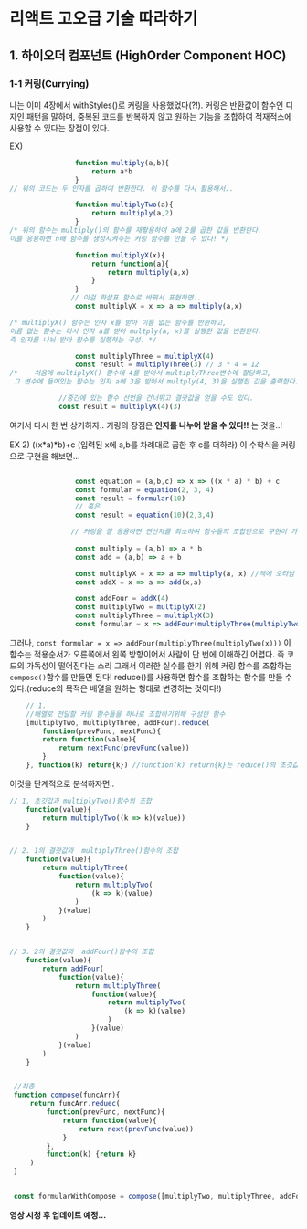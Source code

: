 # 리액트 고오급 기술 따라하기
## 1. 하이오더 컴포넌트 (HighOrder Component HOC)
###  1-1 커링(Currying)

나는 이미 4장에서 withStyles()로 커링을 사용했었다(?!).
커링은 반환값이 함수인 디자인 패턴을 말하며, 중복된 코드를 반복하지 않고 원하는 기능을 조합하여 적재적소에 사용할 수 있다는 장점이 있다.

EX)
```js
                function multiply(a,b){
                    return a*b
                }
// 위의 코드는 두 인자를 곱하여 반환한다. 이 함수를 다시 활용해서..

                function multiplyTwo(a){
                    return multiply(a,2)
                }
/* 위의 함수는 multiply()의 함수를 재활용하여 a에 2를 곱한 값을 반환한다.
이를 응용하면 n배 함수를 생성시켜주는 커링 함수를 만들 수 있다! */

                function multiplyX(x){
                    return function(a){
                        return multiply(a,x)
                    }
                }
               // 이걸 화살표 함수로 바꿔서 표현하면..
                const multiplyX = x => a => multiply(a,x)

/* multiplyX() 함수는 인자 x를 받아 이름 없는 함수를 반환하고, 
이름 없는 함수는 다시 인자 a를 받아 multply(a, x)를 실행한 값을 반환한다.
즉 인자를 나눠 받아 함수를 실행하는 구성. */

                const multiplyThree = multiplyX(4)
                const result = multiplyThree(3) // 3 * 4 = 12
/*    처음에 multiplyX() 함수에 4를 받아서 multiplyThree변수에 할당하고,
 그 변수에 들어있는 함수는 인자 a에 3을 받아서 multply(4, 3)을 실행한 값을 출력한다. */

            //중간에 있는 함수 선언을 건너뛰고 결괏값을 얻을 수도 있다.
            const result = multiplyX(4)(3)
```               
여기서 다시 한 번 상기하자..
커링의 장점은 **인자를 나누어 받을 수 있다!!** 는 것을..!

EX 2)
((x*a)*b)+c 
(입력된 x에 a,b를 차례대로 곱한 후 c를 더하라)
이 수학식을 커링으로 구현을 해보면...
``` js

                const equation = (a,b,c) => x => ((x * a) * b) + c
                const formular = equation(2, 3, 4)
                const result = formular(10) 
                // 혹은
                const result = equation(10)(2,3,4)

               // 커링을 잘 응용하면 연산자를 최소하여 함수들의 조합만으로 구현이 가능하다.
                
                const multiply = (a,b) => a * b
                const add = (a,b) => a + b

                const multiplyX = x => a => multiply(a, x) //책에 오타남
                const addX = x => a => add(x,a)

                const addFour = addX(4)
                const multiplyTwo = multiplyX(2)
                const multiplyThree = multiplyX(3)
                const formular = x => addFour(multiplyThree(multiplyTwo(x)))     
```                
그러나, `const formular = x => addFour(multiplyThree(multiplyTwo(x)))` 
이 함수는 적용순서가 오른쪽에서 왼쪽 방향이어서 사람이 단 번에 이해하긴 어렵다.
즉 코드의 가독성이 떨어진다는 소리
그래서 이러한 실수를 한기 위해 커링 함수를 조합하는 `compose()`함수를 만들면 된다!
reduce()를 사용하면 함수를 조합하는 함수를 만들 수 있다.(reduce의 목적은 배열을 원하는 형태로 변경하는 것이다!)

``` js
    // 1.
    //배열로 전달할 커링 함수들을 하나로 조합하기위해 구성한 함수
    [multiplyTwo, multiplyThree, addFour].reduce(
        function(prevFunc, nextFunc){
        return function(value){
            return nextFunc(prevFunc(value))
        }     
    }, function(k) return{k}) //function(k) return{k}는 reduce()의 초깃값이다.
```
이것을 단계적으로 분석하자면..
```js
// 1. 초깃값과 multiplyTwo()함수의 조합
    function(value){
        return multiplyTwo((k => k)(value))
    }


// 2. 1의 결괏값과  multiplyThree()함수의 조합
    function(value){
        return multiplyThree(
            function(value){
                return multiplyTwo(
                    (k => k)(value)
                )   
            }(value)
        )
    }


// 3. 2의 결괏값과  addFour()함수의 조합
    function(value){
        return addFour(
            function(value){
                return multiplyThree(
                    function(value){
                        return multiplyTwo(
                            (k => k)(value)
                        )
                    }(value)
                )
            }(value)
        )
    }


 //최종
 function compose(funcArr){
     return funcArr.reduec(
         function(prevFunc, nextFunc){
             return function(value){
                 return next(prevFunc(value))
             }
         },
         function(k) {return k}
     )
 }
 

 const formularWithCompose = compose([multiplyTwo, multiplyThree, addFour])

```

**영상 시청 후 업데이트 예정...**











                